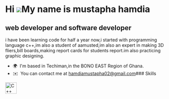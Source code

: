 Hi ![](https://user-images.githubusercontent.com/18350557/176309783-0785949b-9127-417c-8b55-ab5a4333674e.gif)My name is mustapha hamdia
=======================================================================================================================================

web developer and software developer
------------------------------------

i have been learning code for half a year now,i started with programming language c++,im also a student of aamusted,im also an expert in making 3D fliers,bill boards,making report cards for students report.im also practicing graphic designing.

*   🌍  I'm based in Techiman,in the BONO EAST Region of Ghana.
*   ✉️  You can contact me at [hamdiamustapha02@gmail.com](mailto:hamdiamustapha02@gmail.com)### Skills 
<p align="left">
<a href="https://docs.microsoft.com/en-us/cpp/?view=msvc-170" target="_blank" rel="noreferrer"><img src="https://raw.githubusercontent.com/danielcranney/readme-generator/main/public/icons/skills/cplusplus-colored.svg" width="36" height="36" alt="C++" /></a>
</p>
                    

